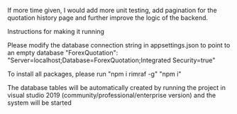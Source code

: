If more time given, I would add more unit testing, add pagination for the quotation history page and further improve the logic of the backend.


Instructions for making it running

Please modify the database connection string in appsettings.json to point to an empty database "ForexQuotation": "Server=localhost;Database=ForexQuotation;Integrated Security=true"

To install all packages, please run "npm i rimraf -g" "npm i"

The database tables will be automatically created by running the project in visual studio 2019 (community/professional/enterprise version) and the system will be started